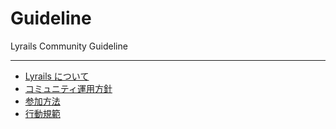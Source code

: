 # Guideline

Lyrails Community Guideline

----

- [Lyrails について](./guide/lyrails.md)
- [コミュニティ運用方針](./guide/community.md)
- [参加方法](./guide/join.md)
- [行動規範](https://github.com/lyralis/guideline?tab=coc-ov-file#readme)
